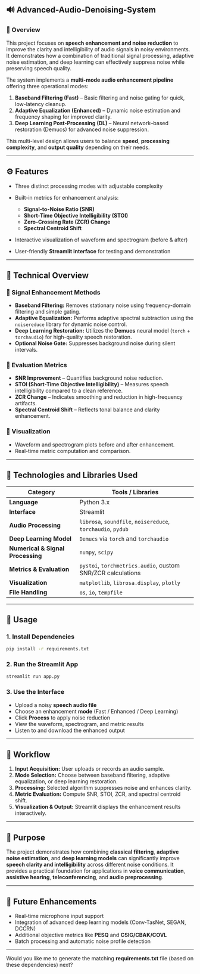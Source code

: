 
## 🔊 Advanced-Audio-Denoising-System

### 📖 Overview

This project focuses on **speech enhancement and noise reduction** to improve the clarity and intelligibility of audio signals in noisy environments.
It demonstrates how a combination of traditional signal processing, adaptive noise estimation, and deep learning can effectively suppress noise while preserving speech quality.

The system implements a **multi-mode audio enhancement pipeline** offering three operational modes:

1. **Baseband Filtering (Fast)** – Basic filtering and noise gating for quick, low-latency cleanup.
2. **Adaptive Equalization (Enhanced)** – Dynamic noise estimation and frequency shaping for improved clarity.
3. **Deep Learning Post-Processing (DL)** – Neural network–based restoration (Demucs) for advanced noise suppression.

This multi-level design allows users to balance **speed**, **processing complexity**, and **output quality** depending on their needs.

---

## ⚙️ Features

* Three distinct processing modes with adjustable complexity
* Built-in metrics for enhancement analysis:

  * **Signal-to-Noise Ratio (SNR)**
  * **Short-Time Objective Intelligibility (STOI)**
  * **Zero-Crossing Rate (ZCR) Change**
  * **Spectral Centroid Shift**
* Interactive visualization of waveform and spectrogram (before & after)
* User-friendly **Streamlit interface** for testing and demonstration

---

## 🧠 Technical Overview

### 🔹 Signal Enhancement Methods

* **Baseband Filtering:** Removes stationary noise using frequency-domain filtering and simple gating.
* **Adaptive Equalization:** Performs adaptive spectral subtraction using the `noisereduce` library for dynamic noise control.
* **Deep Learning Restoration:** Utilizes the **Demucs** neural model (`torch` + `torchaudio`) for high-quality speech restoration.
* **Optional Noise Gate:** Suppresses background noise during silent intervals.

### 🔹 Evaluation Metrics

* **SNR Improvement** – Quantifies background noise reduction.
* **STOI (Short-Time Objective Intelligibility)** – Measures speech intelligibility compared to a clean reference.
* **ZCR Change** – Indicates smoothing and reduction in high-frequency artifacts.
* **Spectral Centroid Shift** – Reflects tonal balance and clarity enhancement.

### 🔹 Visualization

* Waveform and spectrogram plots before and after enhancement.
* Real-time metric computation and comparison.

---

## 🧰 Technologies and Libraries Used

| Category                          | Tools / Libraries                                            |
| --------------------------------- | ------------------------------------------------------------ |
| **Language**                      | Python 3.x                                                   |
| **Interface**                     | Streamlit                                                    |
| **Audio Processing**              | `librosa`, `soundfile`, `noisereduce`, `torchaudio`, `pydub` |
| **Deep Learning Model**           | `Demucs` via `torch` and `torchaudio`                        |
| **Numerical & Signal Processing** | `numpy`, `scipy`                                             |
| **Metrics & Evaluation**          | `pystoi`, `torchmetrics.audio`, custom SNR/ZCR calculations  |
| **Visualization**                 | `matplotlib`, `librosa.display`, `plotly`                    |
| **File Handling**                 | `os`, `io`, `tempfile`                                       |

---

## 🚀 Usage

### 1. Install Dependencies

```bash
pip install -r requirements.txt
```

### 2. Run the Streamlit App

```bash
streamlit run app.py
```

### 3. Use the Interface

* Upload a noisy **speech audio file**
* Choose an enhancement **mode** (Fast / Enhanced / Deep Learning)
* Click **Process** to apply noise reduction
* View the waveform, spectrogram, and metric results
* Listen to and download the enhanced output

---

## 🧩 Workflow

1. **Input Acquisition:** User uploads or records an audio sample.
2. **Mode Selection:** Choose between baseband filtering, adaptive equalization, or deep learning restoration.
3. **Processing:** Selected algorithm suppresses noise and enhances clarity.
4. **Metric Evaluation:** Compute SNR, STOI, ZCR, and spectral centroid shift.
5. **Visualization & Output:** Streamlit displays the enhancement results interactively.

---

## 🎯 Purpose

The project demonstrates how combining **classical filtering**, **adaptive noise estimation**, and **deep learning models** can significantly improve **speech clarity and intelligibility** across different noise conditions.
It provides a practical foundation for applications in **voice communication**, **assistive hearing**, **teleconferencing**, and **audio preprocessing**.

---

## 🧾 Future Enhancements

* Real-time microphone input support
* Integration of advanced deep learning models (Conv-TasNet, SEGAN, DCCRN)
* Additional objective metrics like **PESQ** and **CSIG/CBAK/COVL**
* Batch processing and automatic noise profile detection

---

Would you like me to generate the matching **requirements.txt** file (based on these dependencies) next?
